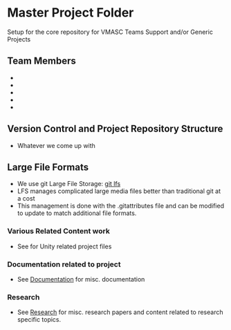 # Master Project Folder

Setup for the core repository for VMASC Teams Support and/or Generic Projects

## Team Members

* []()
* []()
* []()
* []()
* []()

## Version Control and Project Repository Structure

* Whatever we come up with

## Large File Formats

* We use git Large File Storage: [git lfs](https://git-lfs.github.com/)
* LFS manages complicated large media files better than traditional git at a cost
* This management is done with the .gitattributes file and can be modified to update to match additional file formats.

### Various Related Content work

* See []() for Unity related project files

### Documentation related to project

* See [Documentation](/Documentation) for misc. documentation

### Research

* See [Research](/Research) for misc. research papers and content related to research specific topics.
